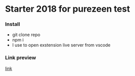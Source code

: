 # Starter 2018 for purezeen test

### Install

* git clone repo
* npm i
* I use to open exstension live server from vscode

### Link preview

[link](http://moldy-foot.surge.sh/)